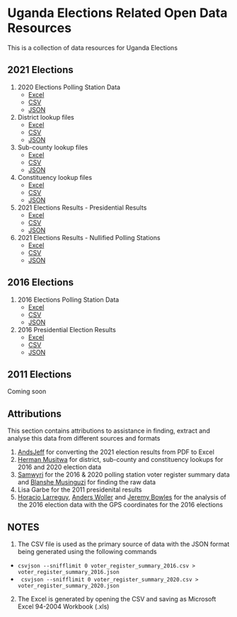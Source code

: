 # Uganda Elections Related Open Data Resources 

This is a collection of data resources for Uganda Elections 

## 2021 Elections

1. 2020 Elections Polling Station Data 
   - [Excel](voter_register_summary_2020.xls)
   - [CSV](voter_register_summary_2020.csv)
   - [JSON](voter_register_summary_2020.json)
2. District lookup files 
   - [Excel](district_lookup/uganda_districts_2020.xlsx)
   - [CSV](district_lookup/uganda_districts_2020.csv)
   - [JSON](district_lookup/uganda_districts_2020.json)
3. Sub-county lookup files
   - [Excel](subcounty_lookup/uganda_subcounties_2020.xlsx)
   - [CSV](subcounty_lookup/uganda_subcounties_2020.csv)
   - [JSON](subcounty_lookup/uganda_subcounties_2020.json)
4. Constituency lookup files 
   - [Excel](constituency_lookup/uganda_constituencies_2020.xlsx)
   - [CSV](constituency_lookup/uganda_constituencies_2020.csv)
   - [JSON](constituency_lookup/uganda_constituencies_2020.json)
5. 2021 Elections Results - Presidential Results 
   - [Excel](results/2021/presidential_results.xls)
   - [CSV](results/2021/presidential_results.csv)
   - [JSON](results/2021/presidential_results.json)   
6. 2021 Elections Results - Nullified Polling Stations
   - [Excel](results/2021/nullified_polling_stations_2020.xls)
   - [CSV](results/2021/nullified_polling_stations_2020.csv)
   - [JSON](results/2021/nullified_polling_stations_2020.json)

## 2016 Elections 

1. 2016 Elections Polling Station Data
   - [Excel](voter_register_summary_2016.xls)
   - [CSV](voter_register_summary_2016.csv)
   - [JSON](voter_register_summary_2016.json)
2. 2016 Presidential Election Results 
   - [Excel](results/2016/presidential_results.xls)
   - [CSV](results/2016/presidential_results.csv)
   - [JSON](results/2016/presidential_results.json)

## 2011 Elections 
Coming soon

## Attributions 
This section contains attributions to assistance in finding, extract and analyse this data from different sources 
and formats

1. [AndsJeff](https://twitter.com/andsjeff) for converting the 2021 election results from PDF to Excel 
2. [Herman Musitwa](https://twitter.com/muthitwa) for district, sub-county and constituency lookups for 2016 and 2020 election data
3. [Samwyri](https://twitter.com/Samwyri) for the 2016 & 2020 polling station voter register summary data and [Blanshe Musinguzi](https://twitter.com/Johnblanshe_m) for finding the raw data 
4. Lisa Garbe for the 2011 presidenital results
5. [Horacio Larreguy](https://twitter.com/HLarreguy), [Anders Woller](https://twitter.com/AndersWoller) and [Jeremy Bowles](https://twitter.com/jeremy_bowles) for the
analysis of the 2016 election data with the GPS coordinates for the 2016 elections 

## NOTES
1. The CSV file is used as the primary source of data with the JSON format being generated using the following commands 
- `csvjson --snifflimit 0 voter_register_summary_2016.csv >  voter_register_summary_2016.json`
- ` csvjson --snifflimit 0 voter_register_summary_2020.csv >  voter_register_summary_2020.json`
2. The Excel is generated by opening the CSV and saving as Microsoft Excel 94-2004 Workbook (.xls) 